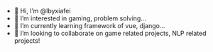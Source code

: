 - 👋 Hi, I’m @lbyxiafei
- 👀 I’m interested in gaming, problem solving...
- 🌱 I’m currently learning framework of vue, django...
- 💞️ I’m looking to collaborate on game related projects, NLP related projects!

<!---
lbyxiafei/lbyxiafei is a ✨ special ✨ repository because its `README.md` (this file) appears on your GitHub profile.
You can click the Preview link to take a look at your changes.
--->
